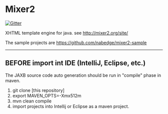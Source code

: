 Mixer2
======================
[![Gitter](https://badges.gitter.im/JoinChat.svg)](https://gitter.im/nabedge/mixer2?utm_source=badge&utm_medium=badge&utm_campaign=pr-badge&utm_content=badge)

XHTML template engine for java.
see http://mixer2.org/site/

The sample projects are https://github.com/nabedge/mixer2-sample

----

## BEFORE import int IDE (IntelliJ, Eclipse, etc.)

The JAXB source code auto generation should be run in "compile" phase in maven.

1. git clone [this repository]
2. export MAVEN_OPTS=-Xmx512m
3. mvn clean compile
4. import projects into Intellij or Eclipse as a maven project.
